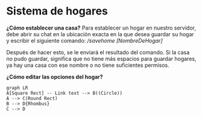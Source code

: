 # Sistema de hogares

**¿Cómo establecer una casa?**
	Para establecer un hogar en nuestro servidor, debe abrir su chat en la ubicación exacta en la que desea guardar su hogar y escribir el siguiente comando: */savehome [NombreDeHogar]*

Después de hacer esto, se le enviará el resultado del comando. Si la casa no pudo guardar, significa que no tiene más espacios para guardar hogares, ya hay una casa con ese nombre o no tiene suficientes permisos.

**¿Cómo editar las opciones del hogar?**



```mermaid
graph LR
A[Square Rect] -- Link text --> B((Circle))
A --> C(Round Rect)
B --> D{Rhombus}
C --> D
```
